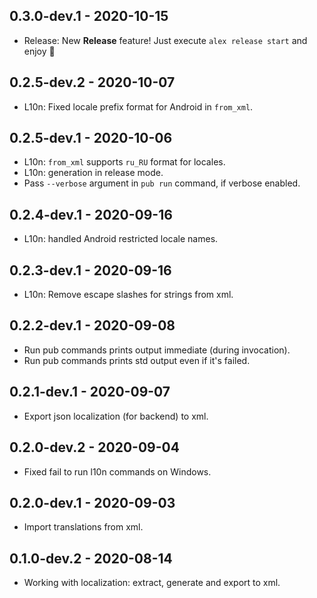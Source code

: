 ## 0.3.0-dev.1 - 2020-10-15

- Release: New **Release** feature! Just execute `alex release start` and enjoy 🚀

## 0.2.5-dev.2 - 2020-10-07

- L10n: Fixed locale prefix format for Android in `from_xml`.

## 0.2.5-dev.1 - 2020-10-06

- L10n: `from_xml` supports `ru_RU` format for locales.
- L10n: generation in release mode.
- Pass `--verbose` argument in `pub run` command, if verbose enabled.

## 0.2.4-dev.1 - 2020-09-16

- L10n: handled Android restricted locale names.

## 0.2.3-dev.1 - 2020-09-16

- L10n: Remove escape slashes for strings from xml.

## 0.2.2-dev.1 - 2020-09-08

- Run pub commands prints output immediate (during invocation).
- Run pub commands prints std output even if it's failed.

## 0.2.1-dev.1 - 2020-09-07

- Export json localization (for backend) to xml.

## 0.2.0-dev.2 - 2020-09-04

- Fixed fail to run l10n commands on Windows.

## 0.2.0-dev.1 - 2020-09-03

- Import translations from xml.

## 0.1.0-dev.2 - 2020-08-14

- Working with localization: extract, generate and export to xml.
